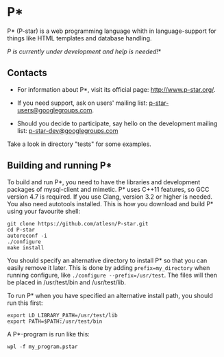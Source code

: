 P*
==

P* (P-star) is a web programming language whith in language-support for
things like HTML templates and database handling.

**P* is currently under development and help is needed!**


Contacts
--------

*   For information about P*, visit its official page: http://www.p-star.org/.

*   If you need support, ask on users' mailing list:
    p-star-users@googlegroups.com.

*   Should you decide to participate, say hello on the development mailing
    list: p-star-dev@googlegroups.com

Take a look in directory "tests" for some examples.

Building and running P*
-----------------------

To build and run P*, you need to have the libraries and development
packages of mysql-client and mimetic.  P* uses C++11 features, so GCC
version 4.7 is required.  If you use Clang, version 3.2 or higher is
needed.  You also need autotools installed.  This is how you download
and build P* using your favourite shell:

    git clone https://github.com/atlesn/P-star.git
    cd P-star
    autoreconf -i
    ./configure
    make install

You should specify an alternative directory to install P* so that you can
easily remove it later.  This is done by adding `prefix=my_directory` when
running configure, like `./configure --prefix=/usr/test`.  The files will
then be placed in /usr/test/bin and /usr/test/lib.

To run P* when you have specified an alternative install path, you should
run this first:

    export LD_LIBRARY_PATH=/usr/test/lib
    export PATH=$PATH:/usr/test/bin

A P*-program is run like this:

    wpl -f my_program.pstar

